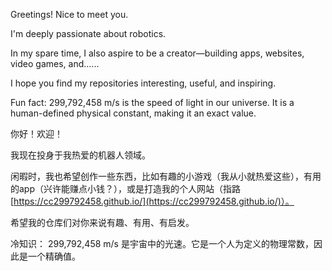 Greetings! Nice to meet you.

I'm deeply passionate about robotics.

In my spare time, I also aspire to be a creator—building apps, websites, video games, and......

I hope you find my repositories interesting, useful, and inspiring.

Fun fact: 299,792,458 m/s is the speed of light in our universe. It is a human-defined physical constant, making it an exact value.

你好！欢迎！

我现在投身于我热爱的机器人领域。

闲暇时，我也希望创作一些东西，比如有趣的小游戏（我从小就热爱这些），有用的app（兴许能赚点小钱？），或是打造我的个人网站（指路[https://cc299792458.github.io/](https://cc299792458.github.io/)）。

希望我的仓库们对你来说有趣、有用、有启发。

冷知识： 299,792,458 m/s 是宇宙中的光速。它是一个人为定义的物理常数，因此是一个精确值。

<!---
cc299792458/cc299792458 is a ✨ special ✨ repository because its `README.md` (this file) appears on your GitHub profile.
You can click the Preview link to take a look at your changes.
--->

